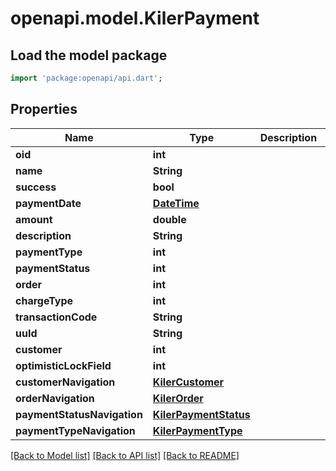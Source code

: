 # openapi.model.KilerPayment

## Load the model package
```dart
import 'package:openapi/api.dart';
```

## Properties
Name | Type | Description | Notes
------------ | ------------- | ------------- | -------------
**oid** | **int** |  | [optional] 
**name** | **String** |  | [optional] 
**success** | **bool** |  | [optional] 
**paymentDate** | [**DateTime**](DateTime.md) |  | [optional] 
**amount** | **double** |  | [optional] 
**description** | **String** |  | [optional] 
**paymentType** | **int** |  | [optional] 
**paymentStatus** | **int** |  | [optional] 
**order** | **int** |  | [optional] 
**chargeType** | **int** |  | [optional] 
**transactionCode** | **String** |  | [optional] 
**uuId** | **String** |  | [optional] 
**customer** | **int** |  | [optional] 
**optimisticLockField** | **int** |  | [optional] 
**customerNavigation** | [**KilerCustomer**](KilerCustomer.md) |  | [optional] 
**orderNavigation** | [**KilerOrder**](KilerOrder.md) |  | [optional] 
**paymentStatusNavigation** | [**KilerPaymentStatus**](KilerPaymentStatus.md) |  | [optional] 
**paymentTypeNavigation** | [**KilerPaymentType**](KilerPaymentType.md) |  | [optional] 

[[Back to Model list]](../README.md#documentation-for-models) [[Back to API list]](../README.md#documentation-for-api-endpoints) [[Back to README]](../README.md)


